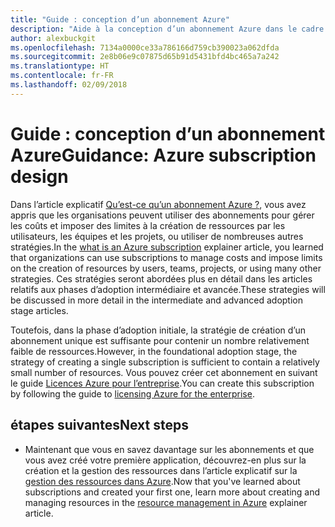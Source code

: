 ```yaml
---
title: "Guide : conception d’un abonnement Azure"
description: "Aide à la conception d’un abonnement Azure dans le cadre d’une stratégie d’adoption cloud de base"
author: alexbuckgit
ms.openlocfilehash: 7134a0000ce33a786166d759cb390023a062dfda
ms.sourcegitcommit: 2e8b06e9c07875d65b91d5431bfd4bc465a7a242
ms.translationtype: HT
ms.contentlocale: fr-FR
ms.lasthandoff: 02/09/2018
---
```

# <a name="guidance-azure-subscription-design"></a><span data-ttu-id="a5124-103">Guide : conception d’un abonnement Azure</span><span class="sxs-lookup"><span data-stu-id="a5124-103">Guidance: Azure subscription design</span></span> 

<span data-ttu-id="a5124-104">Dans l’article explicatif [Qu’est-ce qu’un abonnement Azure ?](subscription-explainer.md), vous avez appris que les organisations peuvent utiliser des abonnements pour gérer les coûts et imposer des limites à la création de ressources par les utilisateurs, les équipes et les projets, ou utiliser de nombreuses autres stratégies.</span><span class="sxs-lookup"><span data-stu-id="a5124-104">In the [what is an Azure subscription](subscription-explainer.md) explainer article, you learned that organizations can use subscriptions to manage costs and impose limits on the creation of resources by users, teams, projects, or using many other strategies.</span></span> <span data-ttu-id="a5124-105">Ces stratégies seront abordées plus en détail dans les articles relatifs aux phases d’adoption intermédiaire et avancée.</span><span class="sxs-lookup"><span data-stu-id="a5124-105">These strategies will be discussed in more detail in the intermediate and advanced adoption stage articles.</span></span>

<span data-ttu-id="a5124-106">Toutefois, dans la phase d’adoption initiale, la stratégie de création d’un abonnement unique est suffisante pour contenir un nombre relativement faible de ressources.</span><span class="sxs-lookup"><span data-stu-id="a5124-106">However, in the foundational adoption stage, the strategy of creating a single subscription is sufficient to contain a relatively small number of resources.</span></span> <span data-ttu-id="a5124-107">Vous pouvez créer cet abonnement en suivant le guide [Licences Azure pour l’entreprise][azure-enterprise-licensing].</span><span class="sxs-lookup"><span data-stu-id="a5124-107">You can create this subscription by following the guide to [licensing Azure for the enterprise][azure-enterprise-licensing].</span></span>

## <a name="next-steps"></a><span data-ttu-id="a5124-108">étapes suivantes</span><span class="sxs-lookup"><span data-stu-id="a5124-108">Next steps</span></span>

* <span data-ttu-id="a5124-109">Maintenant que vous en savez davantage sur les abonnements et que vous avez créé votre première application, découvrez-en plus sur la création et la gestion des ressources dans l’article explicatif sur la [gestion des ressources dans Azure](resource-manager-explainer.md).</span><span class="sxs-lookup"><span data-stu-id="a5124-109">Now that you've learned about subscriptions and created your first one, learn more about creating and managing resources in the [resource management in Azure](resource-manager-explainer.md) explainer article.</span></span>

[azure-enterprise-licensing]: https://azure.microsoft.com/pricing/enterprise-agreement
